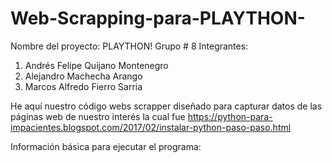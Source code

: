# Web-Scrapping-para-PLAYTHON-
Nombre del proyecto: PLAYTHON! 
Grupo # 8 
Integrantes:

1. Andrés Felipe Quijano Montenegro
2. Alejandro Machecha Arango
3. Marcos Alfredo Fierro Sarria

He aquí nuestro código webs scrapper diseñado para capturar datos de las páginas web de nuestro interés la cual fue https://python-para-impacientes.blogspot.com/2017/02/instalar-python-paso-paso.html

Información básica para ejecutar el programa:
